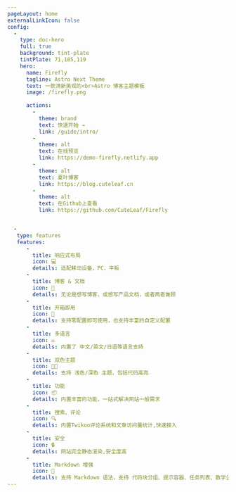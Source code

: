```yaml
---
pageLayout: home
externalLinkIcon: false
config:
  -
    type: doc-hero
    full: true
    background: tint-plate
    tintPlate: 71,185,119
    hero:
      name: Firefly
      tagline: Astro Next Theme
      text: 一款清新美观的<br>Astro 博客主题模板
      image: /firefly.png
    
      actions:
        -
          theme: brand
          text: 快速开始 →
          link: /guide/intro/
        -
          theme: alt
          text: 在线预览
          link: https://demo-firefly.netlify.app
        -
          theme: alt
          text: 夏叶博客
          link: https://blog.cuteleaf.cn
        -
          theme: alt
          text: 在Github上查看
          link: https://github.com/CuteLeaf/Firefly


  - 
   type: features
   features:
      -
        title: 响应式布局
        icon: 💻
        details: 适配移动设备，PC，平板
      -
        title: 博客 & 文档
        icon: 📖
        details: 无论是想写博客，或想写产品文档，或者两者兼顾
      -
        title: 开箱即用
        icon: 🚀
        details: 支持零配置即可使用，也支持丰富的自定义配置
      -
        title: 多语言
        icon: ⚖
        details: 内置了 中文/英文/日语等语言支持
      -
        title: 双色主题
        icon: 👨‍💻
        details: 支持 浅色/深色 主题，包括代码高亮
      -
        title: 功能
        icon: 📦
        details: 内置丰富的功能，一站式解决网站一般需求
      -
        title: 搜索、评论
        icon: 🔍
        details: 内置Twikoo评论系统和文章访问量统计,快速接入
      -
        title: 安全
        icon: 🔒
        details: 网站完全静态渲染,安全度高
      -
        title: Markdown 增强
        icon: 📝
        details: 支持 Markdown 语法，支持 代码块分组、提示容器、任务列表、数学公式、代码演示等        
---
```

